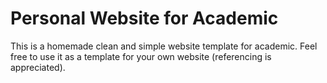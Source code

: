# Personal Website for Academic 
This is a homemade clean and simple website template for academic. Feel free to use it as a template for your own website (referencing is appreciated).